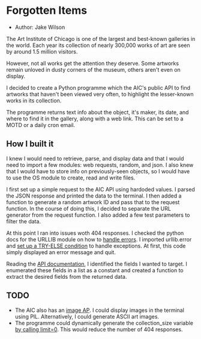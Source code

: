 # Forgotten Items

- Author: Jake Wilson

The Art Institute of Chicago is one of the largest and best-known galleries in the world. Each year its collection of nearly 300,000 works of art are seen by around 1.5 million visitors.

However, not all works get the attention they deserve. Some artworks remain unloved in dusty corners of the museum, others aren't even on display.

I decided to create a Python programme which the AIC's public API to find artworks that haven't been viewed very often, to highlight the lesser-known works in its collection.

The programme returns text info about the object, it's maker, its date, and where to find it in the gallery, along with a web link. This can be set to a MOTD or a daily cron email.

## How I built it

I knew I would need to retrieve, parse, and display data and that I would need to import a few modules: web requests, random, and json. I also knew that I would have to store info on previously-seen objects, so I would have to use the OS module to create, read and write files.

I first set up a simple request to the AIC API using hardoded values. I parsed the JSON response and printed the data to the terminal. I then added a function to generate a random artwork ID and pass that to the request function. In the course of doing this, I decided to separate the URL generator from the request function. I also added a few test parameters to filter the data.

At this point I ran into issues woth 404 responses. I checked the python docs for the URLLIB module on how to [handle errors](https://docs.python.org/3/library/urllib.error.html). I imported urllib.error and [set up a TRY-ELSE condition](https://docs.python.org/3/howto/urllib2.html#handling-exceptions) to handle exceptions. At first, this code simply displayed an error message and quit.

Reading the [API documentation](https://api.artic.edu/docs/), I identified the fields I wanted to target. I enumerated these fields in a list as a constant and created a function to extract the desired fields from the returned data.

## TODO

- The AIC also has an [image AP](https://api.artic.edu/docs/#iiif-image-api). I could display images in the terminal using PIL. Alternatively, I could generate ASCII art images.
- The programme could dynamically generate the collection_size variable [by calling limit=0](https://api.artic.edu/docs/#pagination). This would reduce the number of 404 responses.
